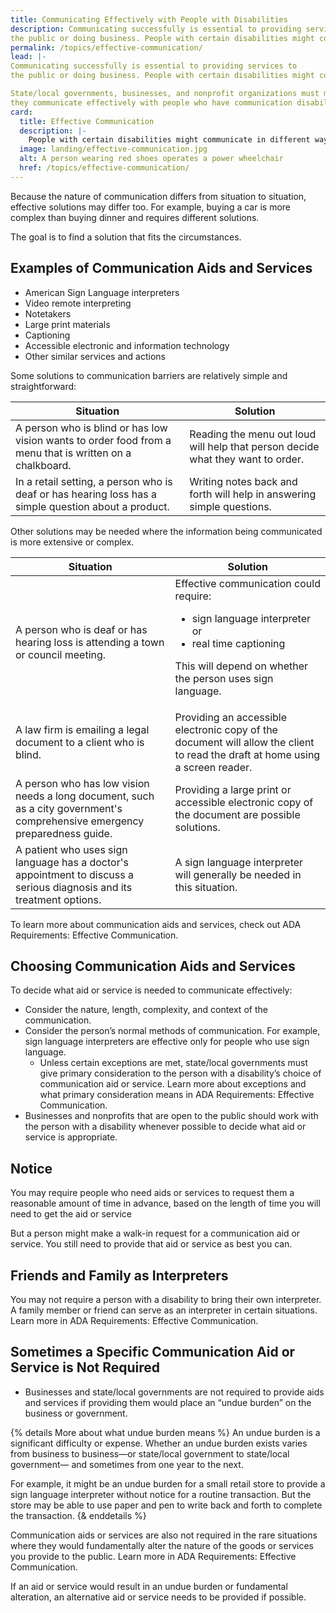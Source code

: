 ```yaml
---
title: Communicating Effectively with People with Disabilities
description: Communicating successfully is essential to providing services to
the public or doing business. People with certain disabilities might communicate in different ways.
permalink: /topics/effective-communication/
lead: |-
Communicating successfully is essential to providing services to
the public or doing business. People with certain disabilities might communicate in different ways.

State/local governments, businesses, and nonprofit organizations must make sure
they communicate effectively with people who have communication disabilities.
card:
  title: Effective Communication
  description: |-
    People with certain disabilities might communicate in different ways.
  image: landing/effective-communication.jpg
  alt: A person wearing red shoes operates a power wheelchair
  href: /topics/effective-communication/
---
```

Because the nature of communication differs from situation to situation, effective solutions may differ too. For example, buying a car is more complex than buying dinner and requires different solutions.

The goal is to find a solution that fits the circumstances.

## Examples of Communication Aids and Services

- American Sign Language interpreters
- Video remote interpreting
- Notetakers
- Large print materials
- Captioning
- Accessible electronic and information technology
- Other similar services and actions

Some solutions to communication barriers are relatively simple and straightforward:

<table class="usa-table">
<thead>
<tr>
<th scope="col">Situation</th>
<th scope="col">Solution</th>
</tr>
</thead>
<tbody>
<tr>
<td>A person who is blind or has low vision wants to order food from a menu that is written on a chalkboard.</td>
<td>Reading the menu out loud will help that person decide what they want to order.</td>
</tr>
<tr>
<td>In a retail setting, a person who is deaf or has hearing loss has a simple question about a product.</td>
<td>Writing notes back and forth will help in answering simple questions.</td>
</tr>
</tbody>
</table>

Other solutions may be needed where the information being communicated is more extensive or complex.

<table class="usa-table">
<thead>
<tr>
<th scope="col">Situation</th>
<th scope="col">Solution</th>
</tr>
</thead>
<tbody>
<tr>
<td>A person who is deaf or has hearing loss is attending a town or council meeting.</td>
<td>Effective communication could require:

- sign language interpreter or
- real time captioning

This will depend on whether the person uses sign language.</td>
</tr>
<tr>
<td>A law firm is emailing a legal document to a client who is blind.</td>
<td>Providing an accessible electronic copy of the document will allow the client to read the draft at home using a screen reader.</td>
</tr>
<tr>
<td>A person who has low vision needs a long document, such as a city government's comprehensive emergency preparedness guide.</td>
<td>Providing a large print or accessible electronic copy of the document are possible solutions.</td>
</tr>
<tr>
<td>A patient who uses sign language has a doctor's appointment to discuss a serious diagnosis and its treatment options.</td>
<td>A sign language interpreter will generally be needed in this situation.</td>
</tr>
</tbody>
</table>

To learn more about communication aids and services, check out ADA Requirements:
Effective Communication.

## Choosing Communication Aids and Services

To decide what aid or service is needed to communicate effectively:

- Consider the nature, length, complexity, and context of the communication.
- Consider the person’s normal methods of communication. For example, sign
language interpreters are effective only for people who use sign language.
  - Unless certain exceptions are met, state/local governments must give
primary consideration to the person with a disability’s choice of
communication aid or service. Learn more about exceptions and what
primary consideration means in ADA Requirements: Effective
Communication.
 - Businesses and nonprofits that are open to the public should work with the
person with a disability whenever possible to decide what aid or service is
appropriate.

## Notice

You may require people who need aids or services to request them a reasonable
amount of time in advance, based on the length of time you will need to get the aid or service

But a person might make a walk-in request for a communication aid or service. You still need to provide that aid or service as best you can.

## Friends and Family as Interpreters
You may not require a person with a disability to bring their own interpreter. A family member or friend can serve as an interpreter in certain situations. Learn more in ADA Requirements: Effective Communication.

## Sometimes a Specific Communication Aid or Service is Not Required

- Businesses and state/local governments are not required to provide aids and
services if providing them would place an “undue burden” on the business or
government.

{% details More about what undue burden means %}
An undue burden is a significant difficulty or expense. Whether an undue burden
exists varies from business to business—or state/local government to state/local
government— and sometimes from one year to the next.

For example, it might be an undue burden for a small retail store to provide a
sign language interpreter without notice for a routine transaction. But the store
may be able to use paper and pen to write back and forth to complete the
transaction.
{& enddetails %}

Communication aids or services are also not required in the rare situations where they would fundamentally alter the nature of the goods or services you provide to the public.  Learn more in ADA Requirements: Effective Communication.

If an aid or service would result in an undue burden or fundamental alteration, an alternative aid or service needs to be provided if possible.
